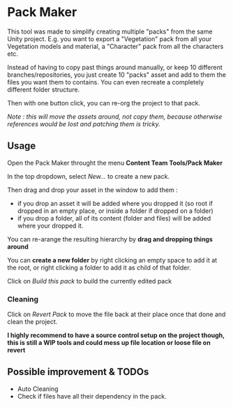 # Pack Maker

This tool was made to simplify creating multiple "packs" from the same Unity
project.
E.g. you want to export a "Vegetation" pack from all your Vegetation models and
material, a "Character" pack from all the characters etc.

Instead of having to copy past things around manually, or keep 10 different
branches/repositories, you just create 10 "packs" asset and add to them the
files you want them to contains. You can even recreate a completely different
folder structure.

Then with one button click, you can re-org the project to that pack.

_Note : this will move the assets around, not copy them, because otherwise
references would be lost and patching them is tricky._

## Usage

Open the Pack Maker throught the menu **Content Team Tools/Pack Maker**

In the top dropdown, select *New...* to create a new pack.

Then drag and drop your asset in the window to add them :

- if you drop an asset it will be added where you dropped it (so root if dropped
  in an empty place, or inside a folder if dropped on a folder)
- if you drop a folder, all of its content (folder and files) will be added
where your dropped it.

You can re-arange the resulting hierarchy by **drag and dropping things around**

You can **create a new folder** by right clicking an empty space to add it at
the root, or right clicking a folder to add it as child of that folder.

Click on *Build this pack* to  build the currently edited pack

### Cleaning

Click on *Revert Pack* to move the file back at their place once that done and
clean the project.

**I highly recommend to have a source control setup on the project though, this
is still a WIP tools and could mess up file location or loose file on revert**

## Possible improvement & TODOs

- Auto Cleaning
- Check if files have all their dependency in the pack.
